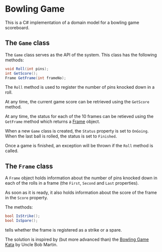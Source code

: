 # Bowling Game 
This is a C# implementation of a domain model for a bowling game scoreboard.

## The `Game` class
The `Game` class serves as the API of the system. This class has the following methods:

```csharp
void Roll(int pins);
int GetScore();
Frame GetFrame(int frameNo);
```

The `Roll` method is used to register the number of pins knocked down in a roll.

At any time, the current game score can be retrieved using the `GetScore` method.

At any time, the status for each of the 10 frames can be retieved using the `GetFrame` method which returns a [Frame](#the-frame-class) object.

When a new `Game` class is created, the `Status` property is set to `OnGoing`. When the last ball is rolled, the status is set to `Finished`.

Once a game is finished, an exception will be thrown if the `Roll` method is called.

## The `Frame` class
A `Frame` object holds information about the number of pins knocked down in each of the rolls in a frame (the `First`, `Second` and `Last` properties).

As soon as it is ready, it also holds information about the score of the frame in the `Score` property.

The methods:

```csharp
bool IsStrike();
bool IsSpare();
```

tells whether the frame is registered as a strike or a spare.

The solution is inspired by (but more advanced than) the [Bowling Game Kata](http://butunclebob.com/ArticleS.UncleBob.TheBowlingGameKata) by Uncle Bob Martin.
